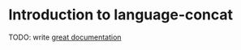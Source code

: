 # Introduction to language-concat

TODO: write [great documentation](http://jacobian.org/writing/what-to-write/)
